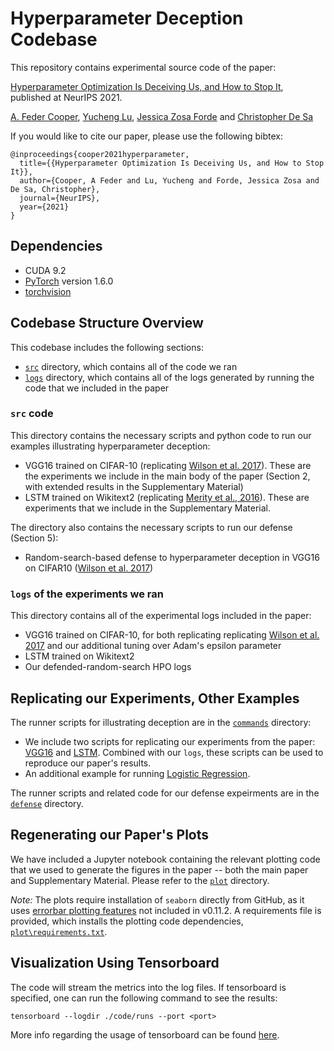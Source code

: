 # Hyperparameter Deception Codebase

This repository contains experimental source code of the paper:

[Hyperparameter Optimization Is Deceiving Us, and How to Stop It](https://arxiv.org/pdf/2102.03034.pdf), published at NeurIPS 2021.

[A. Feder Cooper](https://cacioepe.pe/), [Yucheng Lu](https://www.cs.cornell.edu/~yucheng/), [Jessica Zosa Forde](https://jzf2101.github.io/) and [Christopher De Sa](https://www.cs.cornell.edu/~cdesa/)

If you would like to cite our paper, please use the following bibtex:

```
@inproceedings{cooper2021hyperparameter,
  title={{Hyperparameter Optimization Is Deceiving Us, and How to Stop It}},
  author={Cooper, A Feder and Lu, Yucheng and Forde, Jessica Zosa and De Sa, Christopher},
  journal={NeurIPS},
  year={2021}
}
```

## Dependencies
* CUDA 9.2
* [PyTorch](http://pytorch.org/) version 1.6.0
* [torchvision](https://github.com/pytorch/vision/)

## Codebase Structure Overview
This codebase includes the following sections:
* [`src`](https://github.com/pasta41/deception/tree/main/src) directory, which contains all of the code we ran
* [`logs`](https://github.com/pasta41/deception/tree/main/logs) directory, which contains all of the logs generated by running the code that we included in the paper

### `src` code
This directory contains the necessary scripts and python code to run our examples illustrating hyperparameter deception:

* VGG16 trained on CIFAR-10 (replicating [Wilson et al. 2017](https://arxiv.org/pdf/1705.08292.pdf)). These are the experiments we include in the main body of the paper (Section 2, with extended results in the Supplementary Material) 
* LSTM trained on Wikitext2 (replicating [Merity et al., 2016](https://arxiv.org/pdf/1609.07843.pdf)). These are experiments that we include in the Supplementary Material.

The directory also contains the necessary scripts to run our defense (Section 5):
* Random-search-based defense to hyperparameter deception in VGG16 on CIFAR10 ([Wilson et al. 2017](https://arxiv.org/pdf/1705.08292.pdf)) 

### `logs` of the experiments we ran

This directory contains all of the experimental logs included in the paper:

* VGG16 trained on CIFAR-10, for both replicating replicating [Wilson et al. 2017](https://arxiv.org/pdf/1705.08292.pdf) and our additional tuning over Adam's epsilon parameter
* LSTM trained on Wikitext2
* Our defended-random-search HPO logs

## Replicating our Experiments, Other Examples

The runner scripts for illustrating deception are in the [`commands`](https://github.com/pasta41/deception/tree/main/src/commands) directory:
* We include two scripts for replicating our experiments from the paper: [VGG16](https://github.com/pasta41/deception/blob/main/src/commands/vgg_cifar10.sh) and [LSTM](https://github.com/pasta41/deception/blob/main/src/commands/lstm_wikitext2.sh). Combined with our `logs`, these scripts can be used to reproduce our paper's results.
* An additional example for running [Logistic Regression](https://github.com/pasta41/deception/blob/main/src/commands/logistic_regression_mnist.sh).

The runner scripts and related code for our defense expeirments are in the [`defense`](https://github.com/pasta41/deception/tree/main/src/defense) directory.

## Regenerating our Paper's Plots

We have included a Jupyter notebook containing the relevant plotting code that we used to generate the figures in the paper -- both the main paper and Supplementary Material. Please refer to the [`plot`](https://github.com/pasta41/deception/tree/main/src/plot) directory.

*Note:* The plots require installation of `seaborn` directly from GitHub, as it uses [errorbar plotting features](https://github.com/mwaskom/seaborn/issues/2403) not included in v0.11.2. A requirements file is provided, which installs the plotting code dependencies,  [`plot\requirements.txt`](https://github.com/pasta41/deception/tree/main/src/plot/requirements.txt).

## Visualization Using Tensorboard
The code will stream the metrics into the log files. If tensorboard is specified, one can run the following command to see the results:

```
tensorboard --logdir ./code/runs --port <port>
```

More info regarding the usage of tensorboard can be found [here](https://www.tensorflow.org/tensorboard/get_started).
